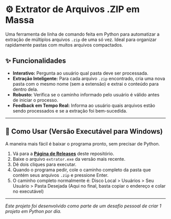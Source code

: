 # ⚙️ Extrator de Arquivos .ZIP em Massa

Uma ferramenta de linha de comando feita em Python para automatizar a extração de múltiplos arquivos `.zip` de uma só vez. Ideal para organizar rapidamente pastas com muitos arquivos compactados.

## ✨ Funcionalidades

-   **Interativo:** Pergunta ao usuário qual pasta deve ser processada.
-   **Extração Inteligente:** Para cada arquivo `.zip` encontrado, cria uma nova pasta com o mesmo nome (sem a extensão) e extrai o conteúdo para dentro dela.
-   **Robusto:** Verifica se o caminho informado pelo usuário é válido antes de iniciar o processo.
-   **Feedback em Tempo Real:** Informa ao usuário quais arquivos estão sendo processados e se a extração foi bem-sucedida.

---

## 🚀 Como Usar (Versão Executável para Windows)

A maneira mais fácil é baixar o programa pronto, sem precisar de Python.

1.  Vá para a **[Página de Releases](https://github.com/allymonteiro/extratorzip/releases)** deste repositório.
2.  Baixe o arquivo `extrator.exe` da versão mais recente.
3.  Dê dois cliques para executar.
4.  Quando o programa pedir, cole o caminho completo da pasta que contém seus arquivos `.zip` e pressione Enter.
5.  O caminho completo normalmente é: Disco Local > Usuários > Seu Usuário > Pasta Desejada (Aqui no final, basta copiar o endereço e colar no executável)

---
*Este projeto foi desenvolvido como parte de um desafio pessoal de criar 1 projeto em Python por dia.*
